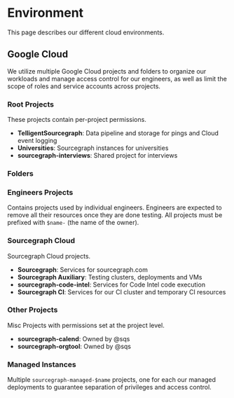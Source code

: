 # Environment

This page describes our different cloud environments.

## Google Cloud

We utilize multiple Google Cloud projects and folders to organize our workloads and manage access control for our engineers, as well as limit the scope of roles and service accounts across projects.

### Root Projects

These projects contain per-project permissions.

- **TelligentSourcegraph**: Data pipeline and storage for pings and Cloud event logging
- **Universities**: Sourcegraph instances for universities
- **sourcegraph-interviews**: Shared project for interviews

### Folders

### Engineers Projects

Contains projects used by individual engineers. Engineers are expected to remove all their resources once they are done testing. All projects must be prefixed with `$name-` (the name of the owner).

### Sourcegraph Cloud

Sourcegraph Cloud projects.

- **Sourcegraph**: Services for sourcegraph.com
- **Sourcegraph Auxiliary**: Testing clusters, deployments and VMs
- **sourcegraph-code-intel**: Services for Code Intel code execution
- **Sourcegraph CI**: Services for our CI cluster and temporary CI resources

### Other Projects

Misc Projects with permissions set at the project level.

- **sourcegraph-calend**: Owned by @sqs
- **sourcegraph-orgtool**: Owned by @sqs

### Managed Instances

Multiple `sourcegraph-managed-$name` projects, one for each our managed deployments to guarantee separation of privileges and access control.
